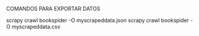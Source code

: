 COMANDOS PARA EXPORTAR DATOS

scrapy crawl bookspider -O myscrapeddata.json
scrapy crawl bookspider -O myscrapeddata.csv